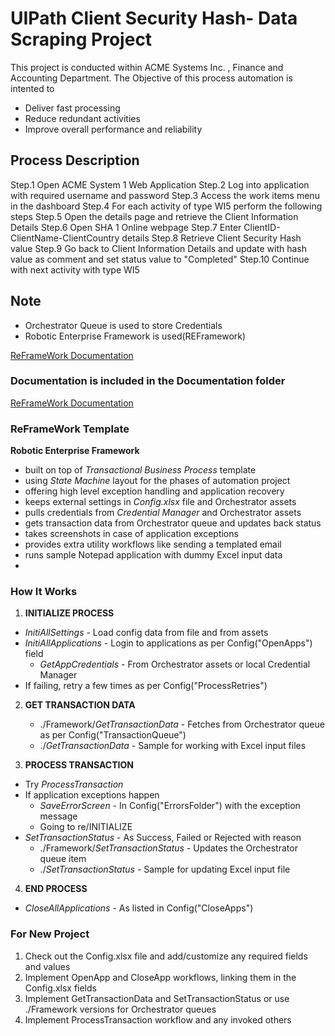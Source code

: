 # UIPath Client Security Hash- Data Scraping Project

This project is conducted within ACME Systems Inc. , Finance and Accounting Department.
The Objective of this process automation is intented to

* Deliver fast processing
* Reduce redundant activities
* Improve overall performance and reliability
## Process Description

Step.1 Open ACME System 1 Web Application
Step.2 Log into application with required username and password
Step.3 Access the work items menu in the dashboard
Step.4 For each activity of type WI5 perform the following steps
Step.5 Open the details page and retrieve the Client Information Details
Step.6 Open SHA 1 Online webpage
Step.7 Enter ClientID-ClientName-ClientCountry details
Step.8 Retrieve Client Security Hash value
Step.9 Go back to Client Information Details and update with hash value as comment and set status value to "Completed"
Step.10 Continue with next activity with type WI5

## Note
  - Orchestrator Queue is used to store Credentials
  - Robotic Enterprise Framework is used(REFramework)

[ReFrameWork Documentation](https://github.com/UiPath/ReFrameWork)






### Documentation is included in the Documentation folder ###

[ReFrameWork Documentation](https://github.com/UiPath/ReFrameWork)

### ReFrameWork Template ###
**Robotic Enterprise Framework**

* built on top of *Transactional Business Process* template
* using *State Machine* layout for the phases of automation project
* offering high level exception handling and application recovery
* keeps external settings in *Config.xlsx* file and Orchestrator assets
* pulls credentials from *Credential Manager* and Orchestrator assets
* gets transaction data from Orchestrator queue and updates back status
* takes screenshots in case of application exceptions
* provides extra utility workflows like sending a templated email
* runs sample Notepad application with dummy Excel input data
* 


### How It Works ###

1. **INITIALIZE PROCESS**
 + *InitiAllSettings* - Load config data from file and from assets
 + *InitiAllApplications* - Login to applications as per Config("OpenApps") field
   + *GetAppCredentials* - From Orchestrator assets or local Credential Manager
 + If failing, retry a few times as per Config("ProcessRetries")

2. **GET TRANSACTION DATA**
   + ./Framework/*GetTransactionData* - Fetches from Orchestrator queue as per Config("TransactionQueue")
   + ./*GetTransactionData* - Sample for working with Excel input files

3. **PROCESS TRANSACTION**
 + Try *ProcessTransaction*
 + If application exceptions happen
   + *SaveErrorScreen* - In Config("ErrorsFolder") with the exception message
   + Going to re/INITIALIZE
 + *SetTransactionStatus* - As Success, Failed or Rejected with reason
   + ./Framework/*SetTransactionStatus* - Updates the Orchestrator queue item
   + ./*SetTransactionStatus* - Sample for updating Excel input file

4. **END PROCESS**
 + *CloseAllApplications* - As listed in Config("CloseApps")


### For New Project ###

1. Check out the Config.xlsx file and add/customize any required fields and values
2. Implement OpenApp and CloseApp workflows, linking them in the Config.xlsx fields
3. Implement GetTransactionData and SetTransactionStatus or use ./Framework versions for Orchestrator queues
4. Implement ProcessTransaction workflow and any invoked others
